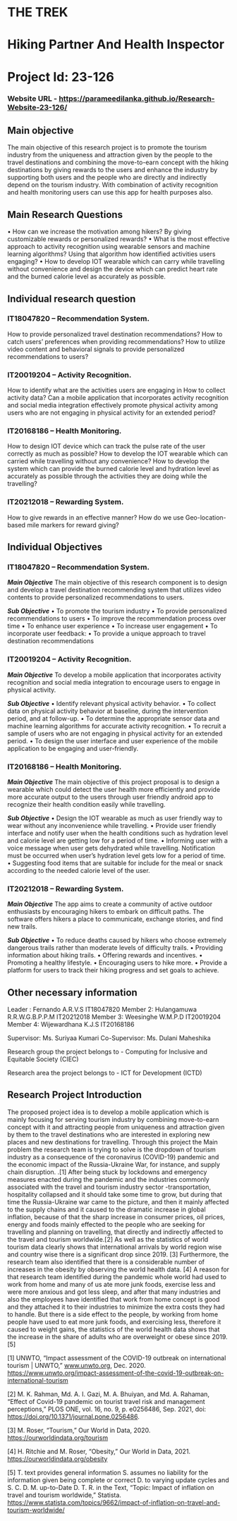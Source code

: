 # **THE TREK**
# **Hiking Partner And Health Inspector**
# **Project Id: 23-126**
### **Website URL - https://parameedilanka.github.io/Research-Website-23-126/**

## **Main objective**
The main objective of this research project is to promote the tourism industry from the uniqueness and attraction given by the people to the travel destinations and combining the move-to-earn concept with the hiking destinations by giving rewards to the users and enhance the industry by supporting both users and the people who are directly and indirectly depend on the tourism industry. With combination of activity recognition and health monitoring users can use this app for health purposes also.

## **Main Research Questions**
•	How can we increase the motivation among hikers? By giving customizable rewards or personalized rewards? 
•	What is the most effective approach to activity recognition using wearable sensors and machine learning algorithms? Using that algorithm how identified activities users engaging? 
•	How to develop IOT wearable which can carry while travelling without convenience and design the device which can predict heart rate and the burned calorie level as accurately as possible. 

## **Individual research question**

### **IT18047820 – Recommendation System.**
How to provide personalized travel destination recommendations?
How to catch users’ preferences when providing recommendations?
How to utilize video content and behavioral signals to provide personalized recommendations to users?


### **IT20019204 – Activity Recognition.**
How to identify what are the activities users are engaging in 
How to collect activity data?
Can a mobile application that incorporates activity recognition and social media integration effectively promote physical activity among users who are not engaging in physical activity for an extended period?


### **IT20168186 – Health Monitoring.**
How to design IOT device which can track the pulse rate of the user correctly as much as possible?
How to develop the IOT wearable which can carried while travelling without any convenience?
How to develop the system which can provide the burned calorie level and hydration level as accurately as possible through the activities they are doing while the travelling?

### **IT20212018 – Rewarding System.**
How to give rewards in an effective manner?
How do we use Geo-location-based mile markers for reward giving?

## **Individual Objectives**

### **IT18047820 – Recommendation System.**

***Main Objective***
The main objective of this research component is to design and develop a travel destination recommending system that utilizes video contents to provide personalized recommendations to users.

***Sub Objective***
•	To promote the tourism industry
•	To provide personalized recommendations to users
•	To improve the recommendation process over time
•	To enhance user experience
•	To increase user engagement
•	To incorporate user feedback: 
•	To provide a unique approach to travel destination recommendations

### **IT20019204 – Activity Recognition.**

***Main Objective***
To develop a mobile application that incorporates activity recognition and social media integration to encourage users to engage in physical activity.

***Sub Objective***
•	Identify relevant physical activity behavior.
•	To collect data on physical activity behavior at baseline, during the intervention period, and at follow-up.
•	To determine the appropriate sensor data and machine learning algorithms for accurate activity recognition.
•	To recruit a sample of users who are not engaging in physical activity for an extended period.
•	To design the user interface and user experience of the mobile application to be engaging and user-friendly.

### **IT20168186 – Health Monitoring.**

***Main Objective***
The main objective of this project proposal is to design a wearable which could detect the user health more efficiently and provide more accurate output to the users through user friendly android app to recognize their health condition easily while travelling.

***Sub Objective***
•	Design the IOT wearable as much as user friendly way to wear without any inconvenience while travelling. 
•	Provide user friendly interface and notify user when the health conditions such as hydration level and calorie level are getting low for a period of time. 
•	Informing user with a voice message when user gets dehydrated while travelling. Notification must be occurred when user’s hydration level gets low for a period of time. 
•	Suggesting food items that are suitable for include for the meal or snack according to the needed calorie level of the user.


### **IT20212018 – Rewarding System.**

***Main Objective***
The app aims to create a community of active outdoor enthusiasts by encouraging hikers to embark on difficult paths. The software offers hikers a place to communicate, exchange stories, and find new trails.

***Sub Objective***
•	To reduce deaths caused by hikers who choose extremely dangerous trails rather than moderate levels of difficulty trails.
•	Providing information about hiking trails. 
•	Offering rewards and incentives.
•	Promoting a healthy lifestyle. 
•	Encouraging users to hike more.
•	Provide a platform for users to track their hiking progress and set goals to achieve.

## **Other necessary information**
Leader  :  Fernando A.R.V.S			IT18047820
Member 2:  Hulangamuwa R.R.W.G.B.P.P.M	IT20212018
Member 3:  Weesinghe W.M.P.D			IT20019204
Member 4:  Wijewardhana K.J.S			IT20168186

Supervisor: Ms. Suriyaa Kumari
Co-Supervisor: Ms. Dulani Maheshika

Research group the project belongs to - Computing for Inclusive and Equitable Society (CIEC)

Research area the project belongs to - ICT for Development (ICTD)



## **Research Project Introduction**

The proposed project idea is to develop a mobile application which is mainly focusing for serving tourism industry by combining move-to-earn concept with it and attracting people from uniqueness and attraction given by them to the travel destinations who are interested in exploring new places and new destinations for travelling. 
Through this project the Main problem the research team is trying to solve is the dropdown of tourism industry as a consequence of the coronavirus (COVID-19) pandemic and the economic impact of the Russia-Ukraine War, for instance, and supply chain disruption. .[1]  After being stuck by lockdowns and emergency measures enacted during the pandemic and the industries commonly associated with the travel and tourism industry sector -transportation, hospitality collapsed and it should take some time to grow, but during that time the Russia-Ukraine war came to the picture, and then it mainly affected to the supply chains and it caused to the dramatic increase in global inflation, because of that the sharp increase in consumer prices, oil prices, energy and foods mainly effected to the people who are seeking for travelling and planning on travelling, that directly and indirectly affected to the travel and tourism worldwide.[2] As well as the statistics of world tourism data clearly shows that international arrivals by world region wise and country wise there is a significant drop since 2019. [3]
Furthermore, the research team also identified that there is a considerable number of increases in the obesity by observing the world health data. [4] A reason for that research team identified during the pandemic whole world had used to work from home and many of us ate more junk foods, exercise less and were more anxious and got less sleep, and after that many industries and also the employees have identified that work from home concept is good and they attached it to their industries to minimize the extra costs they had to handle. But there is a side effect to the people, by working from home people have used to eat more junk foods, and exercising less, therefore it caused to weight gains, the statistics of the world health data shows that the increase in the share of adults who are overweight or obese since 2019. [5]

[1]
UNWTO, “Impact assessment of the COVID-19 outbreak on international tourism | UNWTO,” www.unwto.org, Dec. 2020. https://www.unwto.org/impact-assessment-of-the-covid-19-outbreak-on-international-tourism

[2]
M. K. Rahman, Md. A. I. Gazi, M. A. Bhuiyan, and Md. A. Rahaman, “Effect of Covid-19 pandemic on tourist travel risk and management perceptions,” PLOS ONE, vol. 16, no. 9, p. e0256486, Sep. 2021, doi: https://doi.org/10.1371/journal.pone.0256486.

[3]
M. Roser, “Tourism,” Our World in Data, 2020. https://ourworldindata.org/tourism

[4]
H. Ritchie and M. Roser, “Obesity,” Our World in Data, 2021. https://ourworldindata.org/obesity

‌[5]
T. text provides general information S. assumes no liability for the information given being complete or correct D. to varying update cycles and S. C. D. M. up-to-Date D. T. R. in the Text, “Topic: Impact of inflation on travel and tourism worldwide,” Statista. https://www.statista.com/topics/9662/impact-of-inflation-on-travel-and-tourism-worldwide/

